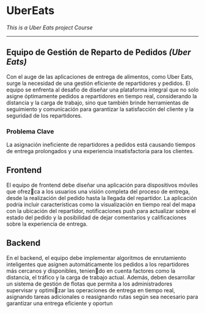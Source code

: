 # UberEats
_This is a Uber Eats project Course_
___________________________________
## Equipo de Gestión de Reparto de Pedidos *(Uber Eats)*
Con el auge de las aplicaciones de entrega de alimentos, como Uber Eats, surge la necesidad de 
una gestión eficiente de repartidores y pedidos. El equipo se enfrenta al desafio de diseñar una 
plataforma integral que no solo asigne óptimamente pedidos a repartidores en tiempo real, considerando la distancia y la carga de trabajo, sino que también brinde herramientas de seguimiento y comunicación para garantizar la satisfacción del cliente y la seguridad de los repartidores.

### **Problema Clave** 
La asignación ineficiente de repartidores a pedidos está causando tiempos de 
entrega prolongados y una experiencia insatisfactoria para los clientes.

## Frontend
El equipo de frontend debe diseñar una aplicación para dispositivos móviles que ofrezca a los usuarios una visión completa del proceso de entrega, desde la realización del pedido hasta 
la llegada del repartidor. La aplicación podría incluir características como la visualización en 
tiempo real del mapa con la ubicación del repartidor, notificaciones push para actualizar sobre el 
estado del pedido y la posibilidad de dejar comentarios y calificaciones sobre la experiencia de 
entrega.
## Backend
En el backend, el equipo debe implementar algoritmos de enrutamiento inteligentes 
que asignen automáticamente los pedidos a los repartidores más cercanos y disponibles, teniendo en cuenta factores como la distancia, el tráfico y la carga de trabajo actual. Además, deben 
desarrollar un sistema de gestión de flotas que permita a los administradores supervisar y optimizar las operaciones de entrega en tiempo real, asignando tareas adicionales o reasignando rutas 
según sea necesario para garantizar una entrega eficiente y oportun

